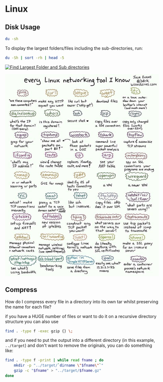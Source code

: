 # Linux

## Disk Usage

```bash
du -sh    
```

To display the largest folders/files including the sub-directories, run:

```bash
du -Sh | sort -rh | head -5
```

[![Find Largest Folder and Sub directories](https://www.tecmint.com/wp-content/uploads/2016/01/Find-Largest-Folder-and-Sub-directories.gif)](https://www.tecmint.com/wp-content/uploads/2016/01/Find-Largest-Folder-and-Sub-directories.gif)

![Every Linux networking tool ](../../.gitbook/assets/img-20190225-wa0001.jpg)

## **Compress**

How do I compress every file in a directory into its own tar whilst preserving the name for each file?

if you have a HUGE number of files or want to do it on a recursive directory structure you can also use

```bash
find . -type f -exec gzip {} \;
```

and if you need to put the output into a different directory \(in this example, `../target`\) and don't want to remove the originals, you can do something like:

```bash
find . -type f -print | while read fname ; do
    mkdir -p "../target/`dirname \"$fname\"`"
    gzip -c "$fname" > "../target/$fname.gz"
done
```

